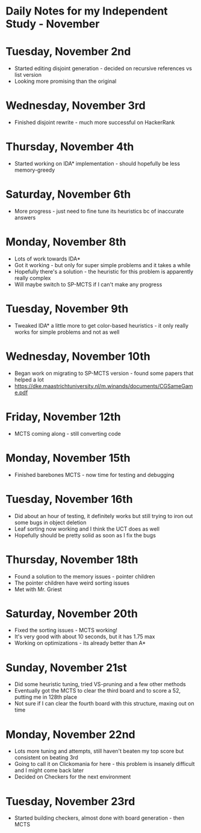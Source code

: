 # Daily Notes for my Independent Study - November

# Tuesday, November 2nd

- Started editing disjoint generation - decided on recursive references vs list version
- Looking more promising than the original

# Wednesday, November 3rd

- Finished disjoint rewrite - much more successful on HackerRank

# Thursday, November 4th

- Started working on IDA* implementation - should hopefully be less memory-greedy

# Saturday, November 6th

- More progress - just need to fine tune its heuristics bc of inaccurate answers

# Monday, November 8th

- Lots of work towards IDA*
- Got it working - but only for super simple problems and it takes a while
- Hopefully there's a solution - the heuristic for this problem is apparently really complex
- Will maybe switch to SP-MCTS if I can't make any progress

# Tuesday, November 9th

- Tweaked IDA* a little more to get color-based heuristics - it only really works for simple problems and not as well

# Wednesday, November 10th

- Began work on migrating to SP-MCTS version - found some papers that helped a lot
- <https://dke.maastrichtuniversity.nl/m.winands/documents/CGSameGame.pdf>

# Friday, November 12th

- MCTS coming along - still converting code

# Monday, November 15th

- Finished barebones MCTS - now time for testing and debugging

# Tuesday, November 16th

- Did about an hour of testing, it definitely works but still trying to iron out some bugs in object deletion
- Leaf sorting now working and I think the UCT does as well
- Hopefully should be pretty solid as soon as I fix the bugs

# Thursday, November 18th

- Found a solution to the memory issues - pointer children
- The pointer children have weird sorting issues
- Met with Mr. Griest

# Saturday, November 20th

- Fixed the sorting issues - MCTS working!
- It's very good with about 10 seconds, but it has 1.75 max
- Working on optimizations - its already better than A*

# Sunday, November 21st

- Did some heuristic tuning, tried VS-pruning and a few other methods
- Eventually got the MCTS to clear the third board and to score a 52, putting me in 128th place
- Not sure if I can clear the fourth board with this structure, maxing out on time

# Monday, November 22nd

- Lots more tuning and attempts, still haven't beaten my top score but consistent on beating 3rd
- Going to call it on Clickomania for here - this problem is insanely difficult and I might come back later
- Decided on Checkers for the next environment

# Tuesday, November 23rd

- Started building checkers, almost done with board generation - then MCTS